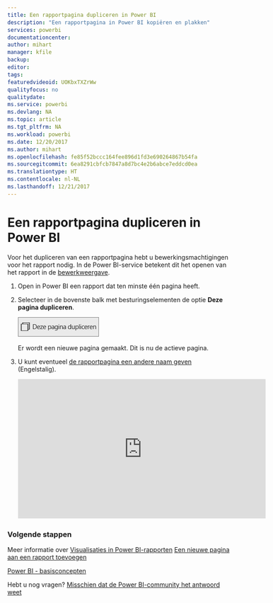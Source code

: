```yaml
---
title: Een rapportpagina dupliceren in Power BI
description: "Een rapportpagina in Power BI kopiëren en plakken"
services: powerbi
documentationcenter: 
author: mihart
manager: kfile
backup: 
editor: 
tags: 
featuredvideoid: UOKbxTXZrWw
qualityfocus: no
qualitydate: 
ms.service: powerbi
ms.devlang: NA
ms.topic: article
ms.tgt_pltfrm: NA
ms.workload: powerbi
ms.date: 12/20/2017
ms.author: mihart
ms.openlocfilehash: fe85f52bccc164fee896d1fd3e690264867b54fa
ms.sourcegitcommit: 6ea8291cbfcb7847a8d7bc4e2b6abce7eddcd0ea
ms.translationtype: HT
ms.contentlocale: nl-NL
ms.lasthandoff: 12/21/2017
---
```

# <a name="duplicate-a-report-page-in-power-bi"></a>Een rapportpagina dupliceren in Power BI
Voor het dupliceren van een rapportpagina hebt u bewerkingsmachtigingen voor het rapport nodig. In de Power BI-service betekent dit het openen van het rapport in de [bewerkweergave](service-reading-view-and-editing-view.md). 


1. Open in Power BI een rapport dat ten minste één pagina heeft. 

2. Selecteer in de bovenste balk met besturingselementen de optie **Deze pagina dupliceren**.
   
   ![](media/power-bi-report-copy-paste-page/pbi_duplicate_new.png)
   
   Er wordt een nieuwe pagina gemaakt. Dit is nu de actieve pagina.
3. U kunt eventueel [de rapportpagina een andere naam geven](service-rename.md) (Engelstalig).
   
   <iframe width="560" height="315" src="https://www.youtube.com/embed/UOKbxTXZrWw?list=PL1N57mwBHtN0JFoKSR0n-tBkUJHeMP2cP" frameborder="0" allowfullscreen></iframe>

### <a name="next-steps"></a>Volgende stappen
Meer informatie over [Visualisaties in Power BI-rapporten](power-bi-report-visualizations.md)
[Een nieuwe pagina aan een rapport toevoegen](power-bi-report-add-page.md) 

[Power BI - basisconcepten](service-basic-concepts.md) 

Hebt u nog vragen? [Misschien dat de Power BI-community het antwoord weet](http://community.powerbi.com/)

